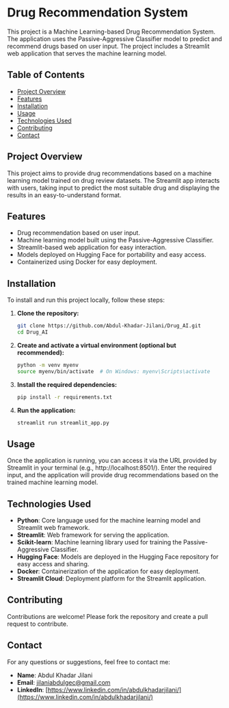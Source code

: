# Drug Recommendation System

This project is a Machine Learning-based Drug Recommendation System. The application uses the Passive-Aggressive Classifier model to predict and recommend drugs based on user input. The project includes a Streamlit web application that serves the machine learning model.

## Table of Contents

- [Project Overview](#project-overview)
- [Features](#features)
- [Installation](#installation)
- [Usage](#usage)
- [Technologies Used](#technologies-used)
- [Contributing](#contributing)
- [Contact](#contact)

## Project Overview

This project aims to provide drug recommendations based on a machine learning model trained on drug review datasets. The Streamlit app interacts with users, taking input to predict the most suitable drug and displaying the results in an easy-to-understand format.

## Features

- Drug recommendation based on user input.
- Machine learning model built using the Passive-Aggressive Classifier.
- Streamlit-based web application for easy interaction.
- Models deployed on Hugging Face for portability and easy access.
- Containerized using Docker for easy deployment.

## Installation

To install and run this project locally, follow these steps:

1. **Clone the repository:**
   ```bash
   git clone https://github.com/Abdul-Khadar-Jilani/Drug_AI.git
   cd Drug_AI
   ```

2. **Create and activate a virtual environment (optional but recommended):**
   ```bash
   python -m venv myenv
   source myenv/bin/activate  # On Windows: myenv\Scripts\activate
   ```

3. **Install the required dependencies:**
   ```bash
   pip install -r requirements.txt
   ```

4. **Run the application:**
   ```bash
   streamlit run streamlit_app.py
   ```

## Usage
Once the application is running, you can access it via the URL provided by Streamlit in your terminal (e.g., http://localhost:8501/). Enter the required input, and the application will provide drug recommendations based on the trained machine learning model.

## Technologies Used
- **Python**: Core language used for the machine learning model and Streamlit web framework.
- **Streamlit**: Web framework for serving the application.
- **Scikit-learn**: Machine learning library used for training the Passive-Aggressive Classifier.
- **Hugging Face**: Models are deployed in the Hugging Face repository for easy access and sharing.
- **Docker**: Containerization of the application for easy deployment.
- **Streamlit Cloud**: Deployment platform for the Streamlit application.

## Contributing
Contributions are welcome! Please fork the repository and create a pull request to contribute.

## Contact
For any questions or suggestions, feel free to contact me:

- **Name**: Abdul Khadar Jilani
- **Email**: [jilaniabdulgec@gmail.com](mailto:jilaniabdulgec@gmail.com)
- **LinkedIn**: [https://www.linkedin.com/in/abdulkhadarjilani/](https://www.linkedin.com/in/abdulkhadarjilani/)